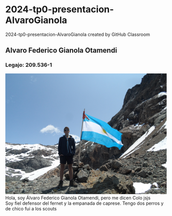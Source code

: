 # 2024-tp0-presentacion-AlvaroGianola
2024-tp0-presentacion-AlvaroGianola created by GitHub Classroom

## Alvaro Federico Gianola Otamendi  
### Legajo: 209.536-1  
  ![foto](SAM_5726.JPG)
Hola, soy Álvaro Federico Gianola Otamendi, pero me dicen Colo jsjs  
Soy fiel defensor del fernet y la empanada de caprese. Tengo dos perros y de chico fui a los scouts
